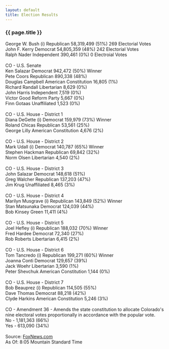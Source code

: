 ```yaml
---
layout: default
title: Election Results
---
```


### {{ page.title }}
George W. Bush (i) Republican 58,319,499 (51%) 269 Electorial Votes
<br />John F. Kerry Democrat 54,805,359 (48%) 242 Electorial Votes
<br />Ralph Nader Independent 390,461 (0%) 0 Electroial Votes
<br />
<br />CO - U.S. Senate
<br />Ken Salazar Democrat 942,472 (50%) Winner
<br />Pete Coors Republican 890,338 (48%)
<br />Douglas Campbell American Constitution 16,805 (1%)
<br />Richard Randall Libertarian 8,629 (0%)
<br />John Harris Independent 7,519 (0%)
<br />Victor Good Reform Party 5,667 (0%)
<br />Finn Gotaas Unaffiliated 1,523 (0%)
<br />
<br />CO - U.S. House - District 1
<br />Diana DeGette (i) Democrat 159,979 (73%) Winner
<br />Roland Chicas Republican 53,561 (25%)
<br />George Lilly American Constitution 4,676 (2%)
<br />
<br />CO - U.S. House - District 2
<br />Mark Udall (i) Democrat 140,787 (65%) Winner
<br />Stephen Hackman Republican 69,842 (32%)
<br />Norm Olsen Libertarian 4,540 (2%)
<br />
<br />CO - U.S. House - District 3
<br />John Salazar Democrat 148,618 (51%)
<br />Greg Walcher Republican 137,203 (47%)
<br />Jim Krug Unaffiliated 8,465 (3%)
<br />
<br />CO - U.S. House - District 4
<br />Marilyn Musgrave (i) Republican 143,849 (52%) Winner
<br />Stan Matsunaka Democrat 124,039 (44%)
<br />Bob Kinsey Green 11,411 (4%)
<br />
<br />CO - U.S. House - District 5
<br />Joel Hefley (i) Republican 188,032 (70%) Winner
<br />Fred Hardee Democrat 72,340 (27%)
<br />Rob Roberts Libertarian 6,415 (2%)
<br />
<br />CO - U.S. House - District 6
<br />Tom Tancredo (i) Republican 199,271 (60%) Winner
<br />Joanna Conti Democrat 129,657 (39%)
<br />Jack Woehr Libertarian 3,590 (1%)
<br />Peter Shevchuk American Constitution 1,144 (0%)
<br />
<br />CO - U.S. House - District 7
<br />Bob Beauprez (i) Republican 114,505 (55%)
<br />Dave Thomas Democrat 88,218 (42%)
<br />Clyde Harkins American Constitution 5,246 (3%)
<br />
<br />CO - Amendment 36 - Amends the state constitution to allocate Colorado's nine electoral votes proportionally in accordance with the popular vote.
<br />No - 1,181,363 (66%)
<br />Yes - 613,090 (34%)
<br />
<br />Source: <a href="http://www.foxnews.com">FoxNews.com</a>
<br />As Of: 8:05 Mountain Standard Time
